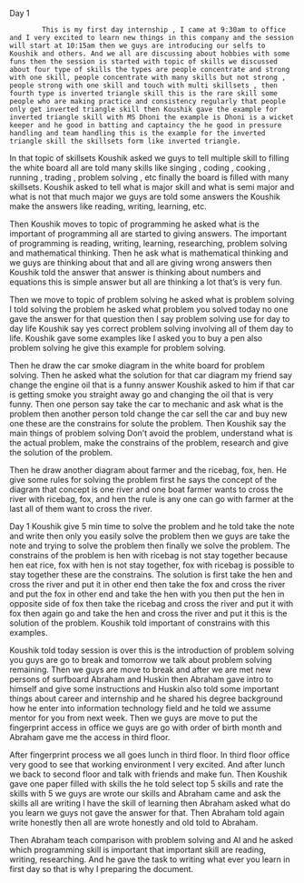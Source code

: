 Day 1 
 
            This is my first day internship , I came at 9:30am to office and I very excited to learn new things in this company and the session will start at 10:15am then we guys are introducing our selfs to Koushik and others. And we all are discussing about hobbies with some funs then the session is started with topic of skills we discussed about four type of skills the types are people concentrate and strong with one skill, people concentrate with many skills but not strong , people strong with one skill and touch with multi skillsets , then fourth type is inverted triangle skill this is the rare skill some people who are making practice and consistency regularly that people only get inverted triangle skill then Koushik gave the example for inverted triangle skill with MS Dhoni the example is Dhoni is a wicket keeper and he good in batting and captaincy the he good in pressure handling and team handling this is the example for the inverted triangle skill the skillsets form like inverted triangle. 
 
In that topic of skillsets Koushik asked we guys to tell multiple skill to filling the white board all are told many skills like singing , coding , cooking , running , trading , problem solving , etc finally the board is filled with many skillsets. Koushik asked to tell what is major skill and what is semi major and what is not that much major we guys are told some answers the Koushik make the answers like reading, writing, learning, etc.  
 
Then Koushik moves to topic of programming he asked what is the important of programming all are started to giving answers. The important of programming is reading, writing, learning, researching, problem solving and mathematical thinking. Then he ask what is mathematical thinking and we guys are thinking about that and all are giving wrong answers then Koushik told the answer that answer is thinking about numbers and equations this is simple answer but all are thinking a lot that’s is very fun. 
 
Then we move to topic of problem solving he asked what is problem solving I told solving the problem he asked what problem you solved today no one gave the answer for that question then I say problem solving use for day to day life Koushik say yes correct problem solving involving all of them day to life. Koushik gave some examples like I asked you to buy a pen also problem solving he give this example for problem solving.  
 
Then he draw the car smoke diagram in the white board for problem solving. Then he asked what the solution for that car diagram my friend say change the engine oil that is a funny answer Koushik asked to him if that car is getting smoke you straight away go and changing the oil that is very funny. Then one person say take the car to mechanic and ask what is the problem then another person told change the car sell the car and buy new one these are the constrains for solute the problem. Then Koushik say the main things of problem solving Don’t avoid the problem, understand what is the actual problem, make the constrains of the problem,  research and give the solution of the problem.  
 
Then he draw another diagram about farmer and the ricebag, fox, hen. He give some rules for solving the problem first he says the concept of the diagram that concept is one river and one boat farmer wants to cross the river with ricebag, fox, and hen the rule is any one can go with farmer at the last all of them want to cross the river.  
 
 
 
Day 1 
Koushik give 5 min time to solve the problem and he told take the note and write then only you easily solve the problem then we guys are take the note and trying to solve the problem then finally we solve the problem. The constrains of the problem is hen with ricebag is not stay together because hen eat rice, fox with hen is not stay together, fox with ricebag is possible to stay together these are the constrains. The solution is first take the hen and cross the river and put it in other end then take the fox and cross the river and put the fox in other end and take the hen with you then put the hen in opposite side of fox then take the ricebag and cross the river and put it with fox then again go and take the hen and cross the river and put it this is the solution of the problem. Koushik told important of constrains with this examples.  
 
 
Koushik told today session is over this is the introduction of problem solving you guys are go to break and tomorrow we talk about problem solving remaining. Then we guys are move to break and after we are met new persons of surfboard Abraham and Huskin then Abraham gave intro to himself and give some instructions and Huskin also told some important things about career and internship and he shared his degree background how he enter into information technology field and he told we assume mentor for  you from next week. Then we guys are move to put the fingerprint access in office we guys are go with order of birth month and Abraham gave me the access in third floor. 
 
After fingerprint process we all goes lunch in third floor. In third floor office very good to see that working environment I very excited. And after lunch we back to second floor and talk with friends and make fun. Then Koushik gave one paper filled with skills the he told select top 5 skills and rate the skills with 5 we guys are wrote our skills and Abraham came and ask the skills all are writing I have the skill of learning then Abraham asked what do you learn we guys not gave the answer for that. Then Abraham told again write honestly then all are wrote honestly and old told to Abraham.  
 
 
Then Abraham teach comparison with problem solving and AI and he asked which programming skill is important that important skill are reading, writing, researching. And he gave the task to writing what ever you learn in first day so that is why I preparing the document. 
 
 
